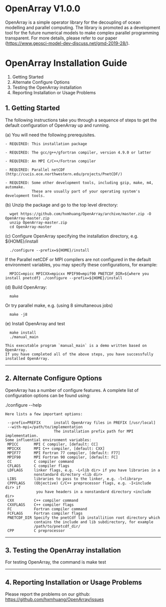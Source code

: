 # OpenArray V1.0.0
OpenArray is a simple operator library for the decoupling of ocean modelling and parallel computing. The library is promoted as a development tool for the future numerical models to make complex parallel programming transparent. For more details, please refer to our paper (https://www.geosci-model-dev-discuss.net/gmd-2019-28/).

# OpenArray Installation Guide

1.  Getting Started
2.  Alternate Configure Options
3.  Testing the OpenArray installation
4.  Reporting Installation or Usage Problems


## 1. Getting Started

The following instructions take you through a sequence of steps to get the default configuration of OpenArray up and running.

(a) You will need the following prerequisites.

    - REQUIRED: This installation package

    - REQUIRED: The gcc/g++/gfortran compiler, version 4.9.0 or latter

    - REQUIRED: An MPI C/C++/Fortran compiler

    - REQUIRED: Parallel netCDF (http://cucis.ece.northwestern.edu/projects/PnetCDF/)

    - REQUIRED: Some other development tools, including gzip, make, m4, automake.
                These are usually part of your operating system's development tools.

(b) Unzip the package and go to the top level directory:

      wget https://github.com/hxmhuang/OpenArray/archive/master.zip -O OpenArray-master.zip
      unzip OpenArray-master.zip
      cd OpenArray-master

(c) Configure OpenArray specifying the installation directory, e.g. ${HOME}/install 

      ./configure --prefix=${HOME}/install

   If the Parallel netCDF or MPI compilers are not configured in the default
   environment variables, you may specify these configurations, for example:

      MPICC=mpicc MPICXX=mpicxx MPIF90=mpif90 PNETCDF_DIR=${where you install pnetcdf} ./configure --prefix=${HOME}/install

(d) Build OpenArray:

      make

   Or try parallel make, e.g. (using 8 simultaneous jobs)

      make -j8

(e) Install OpenArray and test

      make install
      ./manual_main

    This executable program `manual_main` is a demo written based on OpenArray.
    If you have completed all of the above steps, you have successfully installed OpenArray.

-------------------------------------------------------------------------

## 2. Alternate Configure Options

OpenArray has a number of configure features.  A complete list of configuration
options can be found using:

   ./configure --help

    Here lists a few important options:

     --prefix=PREFIX      install OpenArray files in PREFIX [/usr/local]
     --with-mpi=/path/to/implementation
                          The installation prefix path for MPI implementation.
    Some influential environment variables:
     MPICC       MPI C compiler, [default: CC]
     MPICXX      MPI C++ compiler, [default: CXX]
     MPIF77      MPI Fortran 77 compiler, [default: F77]
     MPIF90      MPI Fortran 90 compiler, [default: FC]
     CC          C compiler command
     CFLAGS      C compiler flags
     LDFLAGS     linker flags, e.g. -L<lib dir> if you have libraries in a
                 nonstandard directory <lib dir>
     LIBS        libraries to pass to the linker, e.g. -l<library>
     CPPFLAGS    (Objective) C/C++ preprocessor flags, e.g. -I<include dir> if
                  you have headers in a nonstandard directory <include dir>
     CXX         C++ compiler command
     CXXFLAGS    C++ compiler flags
     FC          Fortran compiler command
     FCFLAGS     Fortran compiler flags
     PNETCDF_DIR Specify the pnetCdf lib installition root directory which
                 contains the include and lib subdirectory, for example
                 /path/to/pnetcdf_dir/
     CPP         C preprocessor
-------------------------------------------------------------------------

## 3. Testing the OpenArray installation

For testing OpenArray, the command is
     make test

-------------------------------------------------------------------------

## 4. Reporting Installation or Usage Problems

Please report the problems on our github: https://github.com/hxmhuang/OpenArray/issues



